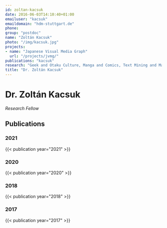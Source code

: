 ```yaml
---
id: zoltan-kacsuk
date: 2016-06-03T14:10:40+01:00
emailuser: "kacsuk"
emaildomain: "hdm-stuttgart.de"
phone: 
group: "postdoc"
name: "Zoltán Kacsuk"
photo: "/img/kacsuk.jpg"
projects:
- name: "Japanese Visual Media Graph"
  url: "/projects/jvmg/"
publications: "kacsuk"
research: "Geek and Otaku Culture, Manga and Comics, Text Mining and Machine Learning for the Social Sciences"
title: "Dr. Zoltán Kacsuk"
---
```


# Dr. Zoltán Kacsuk

*Research Fellow*



## Publications
### 2021
{{< publication year="2021" >}}
### 2020
{{< publication year="2020" >}}
### 2018
{{< publication year="2018" >}}
### 2017
{{< publication year="2017" >}}

